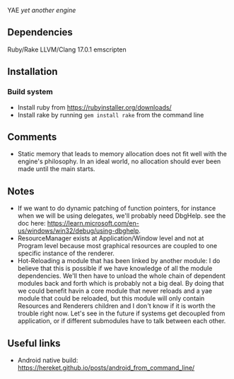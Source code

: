 YAE
*yet another engine*

## Dependencies
Ruby/Rake
LLVM/Clang 17.0.1
emscripten

## Installation
### Build system
- Install ruby from https://rubyinstaller.org/downloads/
- Install rake by running `gem install rake` from the command line

## Comments
- Static memory that leads to memory allocation does not fit well with the engine's philosophy. In an ideal world, no allocation should ever been made until the main starts.

## Notes
- If we want to do dynamic patching of function pointers, for instance when we will be using delegates, we'll probably need DbgHelp. see the doc here: https://learn.microsoft.com/en-us/windows/win32/debug/using-dbghelp.
- ResourceManager exists at Application/Window level and not at Program level because most graphical resources are coupled to one specific instance of the renderer.
- Hot-Reloading a module that has been linked by another module: I do believe that this is possible if we have knowledge of all the module dependencies. We'll then have to unload the whole chain of dependent modules back and forth which is probably not a big deal. By doing that we could benefit havin a core module that never reloads and a yae module that could be reloaded, but this module will only contain Resources and Renderers children and I don't know if it is worth the trouble right now. Let's see in the future if systems get decoupled from application, or if different submodules have to talk between each other.

## Useful links
- Android native build: https://hereket.github.io/posts/android_from_command_line/